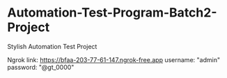 # Automation-Test-Program-Batch2-Project
Stylish Automation Test Project

Ngrok link: https://bfaa-203-77-61-147.ngrok-free.app
username: "admin"
password: "@gt_0000"

